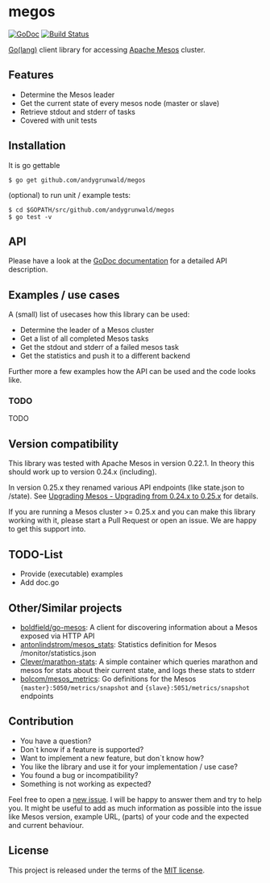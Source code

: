 # megos

[![GoDoc](https://godoc.org/github.com/andygrunwald/megos?status.svg)](https://godoc.org/github.com/andygrunwald/megos)
[![Build Status](https://travis-ci.org/andygrunwald/megos.svg)](https://travis-ci.org/andygrunwald/megos)

[Go(lang)](https://golang.org/) client library for accessing [Apache Mesos](http://mesos.apache.org/) cluster.

## Features

* Determine the Mesos leader
* Get the current state of every mesos node (master or slave)
* Retrieve stdout and stderr of tasks
* Covered with unit tests

## Installation

It is go gettable

    $ go get github.com/andygrunwald/megos

(optional) to run unit / example tests:

    $ cd $GOPATH/src/github.com/andygrunwald/megos
    $ go test -v

## API

Please have a look at the [GoDoc documentation](https://godoc.org/github.com/andygrunwald/megos) for a detailed API description.

## Examples / use cases

A (small) list of usecases how this library can be used:

* Determine the leader of a Mesos cluster
* Get a list of all completed Mesos tasks
* Get the stdout and stderr of a failed mesos task
* Get the statistics and push it to a different backend

Further more a few examples how the API can be used and the code looks like.

### TODO

TODO

## Version compatibility

This library was tested with Apache Mesos in version 0.22.1.
In theory this should work up to version 0.24.x (including).

In version 0.25.x they renamed various API endpoints (like state.json to /state).
See [Upgrading Mesos - Upgrading from 0.24.x to 0.25.x](http://mesos.apache.org/documentation/latest/upgrades/) for details.

If you are running a Mesos cluster >= 0.25.x and you can make this library working with it, please start a Pull Request or open an issue.
We are happy to get this support into.

## TODO-List

* Provide (executable) examples
* Add doc.go

## Other/Similar projects

* [boldfield/go-mesos](https://github.com/boldfield/go-mesos): A client for discovering information about a Mesos exposed via HTTP API
* [antonlindstrom/mesos_stats](https://github.com/antonlindstrom/mesos_stats): Statistics definition for Mesos /monitor/statistics.json
* [Clever/marathon-stats](https://github.com/Clever/marathon-stats): A simple container which queries marathon and mesos for stats about their current state, and logs these stats to stderr
* [bolcom/mesos_metrics](https://github.com/bolcom/mesos_metrics): Go definitions for the Mesos `{master}:5050/metrics/snapshot` and `{slave}:5051/metrics/snapshot` endpoints

## Contribution

* You have a question?
* Don`t know if a feature is supported?
* Want to implement a new feature, but don`t know how?
* You like the library and use it for your implementation / use case?
* You found a bug or incompatibility?
* Something is not working as expected?

Feel free to open a [new issue](https://github.com/andygrunwald/megos/issues/new).
I will be happy to answer them and try to help you.
It might be useful to add as much information as possible into the issue like Mesos version, example URL, (parts) of your code and the expected and current behaviour.

## License

This project is released under the terms of the [MIT license](http://en.wikipedia.org/wiki/MIT_License).
